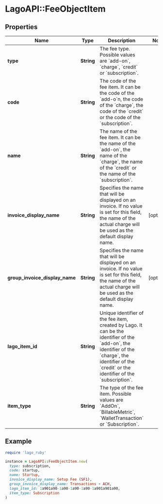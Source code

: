 # LagoAPI::FeeObjectItem

## Properties

| Name | Type | Description | Notes |
| ---- | ---- | ----------- | ----- |
| **type** | **String** | The fee type. Possible values are &#x60;add-on&#x60;, &#x60;charge&#x60;, &#x60;credit&#x60; or &#x60;subscription&#x60;. |  |
| **code** | **String** | The code of the fee item. It can be the code of the &#x60;add-o&#x60;n, the code of the &#x60;charge&#x60;, the code of the &#x60;credit&#x60; or the code of the &#x60;subscription&#x60;. |  |
| **name** | **String** | The name of the fee item. It can be the name of the &#x60;add-on&#x60;, the name of the &#x60;charge&#x60;, the name of the &#x60;credit&#x60; or the name of the &#x60;subscription&#x60;. |  |
| **invoice_display_name** | **String** | Specifies the name that will be displayed on an invoice. If no value is set for this field, the name of the actual charge will be used as the default display name. | [optional] |
| **group_invoice_display_name** | **String** | Specifies the name that will be displayed on an invoice. If no value is set for this field, the name of the actual charge will be used as the default display name. | [optional] |
| **lago_item_id** | **String** | Unique identifier of the fee item, created by Lago. It can be the identifier of the &#x60;add-on&#x60;, the identifier of the &#x60;charge&#x60;, the identifier of the &#x60;credit&#x60; or the identifier of the &#x60;subscription&#x60;. |  |
| **item_type** | **String** | The type of the fee item. Possible values are &#x60;AddOn&#x60;, &#x60;BillableMetric&#x60;, &#x60;WalletTransaction&#x60; or &#x60;Subscription&#x60;. |  |

## Example

```ruby
require 'lago_ruby'

instance = LagoAPI::FeeObjectItem.new(
  type: subscription,
  code: startup,
  name: Startup,
  invoice_display_name: Setup Fee (SF1),
  group_invoice_display_name: Transactions - ACH,
  lago_item_id: 1a901a90-1a90-1a90-1a90-1a901a901a90,
  item_type: Subscription
)
```

